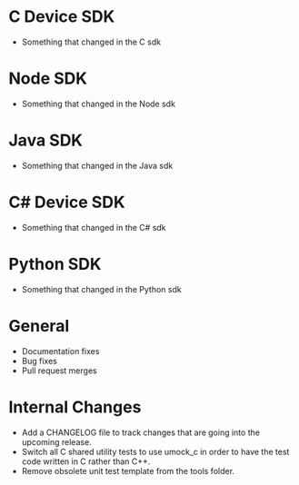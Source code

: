 # C Device SDK
- Something that changed in the C sdk

# Node SDK
- Something that changed in the Node sdk

# Java SDK
- Something that changed in the Java sdk

# C# Device SDK
- Something that changed in the C# sdk

# Python SDK
- Something that changed in the Python sdk

# General
- Documentation fixes
- Bug fixes
- Pull request merges

# Internal Changes
- Add a CHANGELOG file to track changes that are going into the upcoming release.
- Switch all C shared utility tests to use umock_c in order to have the test code written in C rather than C++.
- Remove obsolete unit test template from the tools folder.
